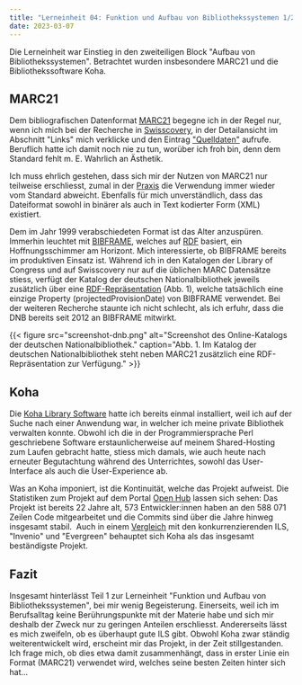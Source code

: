 ```yaml
---
title: "Lerneinheit 04: Funktion und Aufbau von Bibliothekssystemen 1/2"
date: 2023-03-07
---
```


Die Lerneinheit war Einstieg in den zweiteiligen Block "Aufbau von Bibliothekssystemen".  Betrachtet wurden insbesondere MARC21 und die Bibliothekssoftware Koha.

## MARC21
Dem bibliografischen Datenformat [MARC21](https://www.loc.gov/marc/bibliographic/) begegne ich in der Regel nur, wenn ich mich bei der Recherche in [Swisscovery](https://swisscovery.slsp.ch/), in der Detailansicht im Abschnitt "Links" mich verklicke und den Eintrag ["Quelldaten"](https://swisscovery.slsp.ch/discovery/sourceRecord?vid=41SLSP_NETWORK:VU1_UNION&docId=alma991170412202005501&recordOwner=41SLSP_NETWORK) aufrufe. Beruflich hatte ich damit noch nie zu tun, worüber ich froh bin, denn dem Standard fehlt m. E.  Wahrlich an Ästhetik. 

Ich muss ehrlich gestehen, dass sich mir der Nutzen von MARC21 nur teilweise erschliesst, zumal in der [Praxis](https://docs.google.com/presentation/d/e/2PACX-1vRU4J_rln00UVD7pNPT0_02NOad0HfSk_UKqRI0v29y8QkMAplEDlyjc0Ot_VE_paV6WBW29Fh_V-iN/pub?start=false&loop=false&delayms=3000&slide=id.g574306292a_0_35) die Verwendung immer wieder vom Standard abweicht. Ebenfalls für mich unverständlich, dass das Dateiformat sowohl in binärer als auch in Text kodierter Form (XML) existiert. 

Dem im Jahr 1999 verabschiedeten Format ist das Alter anzuspüren. Immerhin leuchtet mit [BIBFRAME](https://www.loc.gov/bibframe/), welches auf [RDF](https://www.w3.org/RDF/) basiert, ein Hoffnungsschimmer am Horizont. Mich interessierte, ob BIBFRAME bereits im produktiven Einsatz ist. Während ich in den Katalogen der Library of Congress und auf Swisscovery nur auf die üblichen MARC Datensätze stiess, verfügt der Katalog der deutschen Nationalbibliothek jeweils zusätzlich über eine [RDF-Repräsentation](https://d-nb.info/1254981578/about/lds) (Abb. 1), welche tatsächlich eine einzige Property (projectedProvisionDate) von BIBFRAME verwendet. Bei der weiteren Recherche staunte ich nicht schlecht, als ich erfuhr, dass die DNB bereits seit 2012  an BIBFRAME mitwirkt.

{{< figure src="screenshot-dnb.png" alt="Screenshot des Online-Katalogs der deutschen Nationalbibliothek." caption="Abb. 1. Im Katalog der deutschen Nationalbibliothek steht neben MARC21 zusätzlich eine RDF-Repräsentation zur Verfügung." >}}

## Koha
Die [Koha Library Software](https://koha-community.org/) hatte ich bereits einmal installiert, weil ich auf der Suche nach einer Anwendung war, in welcher ich meine private Bibliothek verwalten konnte. Obwohl ich die in der Programmiersprache Perl geschriebene Software erstaunlicherweise auf meinem Shared-Hosting zum Laufen gebracht hatte, stiess mich damals, wie auch heute nach erneuter Begutachtung während des Unterrichtes, sowohl das User-Interface als auch die User-Experience ab.

Was an Koha imponiert, ist die Kontinuität, welche das Projekt aufweist. Die Statistiken zum Projekt auf dem Portal [Open Hub](https://www.openhub.net/p/koha) lassen sich sehen: Das Projekt ist bereits 22 Jahre alt, 573 Entwickler:innen haben an den 588 071 Zeilen Code mitgearbeitet und die Commits sind über die Jahre hinweg insgesamt stabil.  Auch in einem [Vergleich](https://www.openhub.net/p/_compare?project_0=Invenio&project_1=Koha+Library+Automation+Package&project_2=Evergreen) mit den konkurrenzierenden ILS,  "Invenio" und "Evergreen" behauptet sich Koha als das insgesamt beständigste Projekt.

## Fazit
Insgesamt hinterlässt Teil 1 zur Lerneinheit "Funktion und Aufbau von Bibliothekssystemen", bei mir wenig Begeisterung. Einerseits, weil ich im Berufsalltag keine Berührungspunkte mit der Materie habe und sich mir deshalb der Zweck nur zu geringen Anteilen erschliesst. Andererseits lässt es mich zweifeln, ob es überhaupt gute ILS gibt. Obwohl Koha zwar ständig weiterentwickelt wird, erscheint mir das Projekt, in der Zeit stillgestanden. Ich frage mich, ob dies etwa damit zusammenhängt, dass in erster Linie ein Format (MARC21) verwendet wird, welches seine besten Zeiten hinter sich hat...